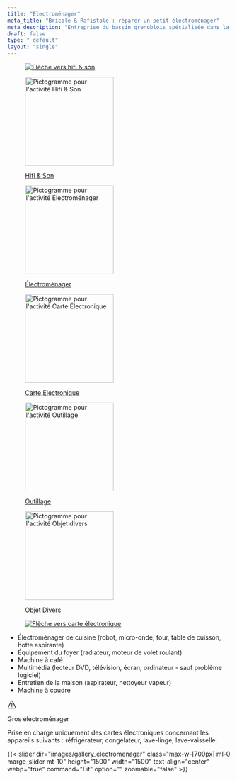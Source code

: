 ```yaml
---
title: "Électroménager"
meta_title: "Bricole & Rafistole : réparer un petit électroménager"
meta_description: "Entreprise du bassin grenoblois spécialisée dans la réparation de petits appareils électroménager."
draft: false
type: "_default"
layout: "single"
---
```


<div class="container_picto">
    <a href="../hifi_son" class="tertiaire">
        <figure>
            <image src="../../picto/fleche_gauche.svg" alt="Flèche vers hifi & son" class="pictos">
        </figure>
    </a>
    <a href="../hifi_son"  class="secondaire">
        <figure>
            <image src="../../picto/picto_hifi_son.svg" alt="Pictogramme pour l'activité Hifi & Son" width="200" height="200" class="pictos">
            <figcaption>
                <p class="legende">Hifi & Son</p>
            </figcaption>
        </figure>
    </a>
    <a href="../electromenager" class="">
        <figure>
            <image src="../../picto/picto_electromenager.svg" alt="Pictogramme pour l'activité Électroménager" width="200" height="200" class="pictos">
            <figcaption>
                <p class="legende principale secondaire">Électroménager</p>
            </figcaption>
        </figure>
    </a>
    <a href="../carte_electronique" class="secondaire">
        <figure>
            <image src="../../picto/picto_carte_electronique.svg" alt="Pictogramme pour l'activité Carte Électronique" width="200" height="200" class="pictos">
            <figcaption>
                <p class="legende">Carte Électronique</p>
            </figcaption>
        </figure>
    </a>
    <a href="../outillage" class="secondaire">
        <figure>
            <image src="../../picto/picto_outillage.svg" alt="Pictogramme pour l'activité Outillage" width="200" height="200" class="pictos">
            <figcaption>
                <p class="legende">Outillage</p>
            </figcaption>
        </figure>
    </a>
    <a href="../objet_divers" class="secondaire">
        <figure>
            <image src="../../picto/picto_objet_divers.svg" alt="Pictogramme pour l'activité Objet divers" width="200" height="200" class="pictos">
            <figcaption>
                <p class="legende">Objet Divers</p>
            </figcaption>
        </figure>
    </a>
    <a href="../carte_electronique" class="tertiaire">
        <figure>
            <image src="../../picto/fleche_droite.svg" alt="Flèche vers carte électronique" class="pictos">
        </figure>
    </a>
</div>

- Électroménager de cuisine (robot, micro-onde, four, table de cuisson, hotte aspirante)
- Équipement du foyer (radiateur, moteur de volet roulant)
- Machine à café
- Multimédia (lecteur DVD, télévision, écran, ordinateur - sauf problème logiciel)
- Entretien de la maison (aspirateur, nettoyeur vapeur)
- Machine à coudre


<div class="notice info mt-10 mb-10">
  <div class="notice-head">
    <svg
        width="20"
        height="20"
        viewBox="0 0 18 20"
        fill="none"
        xmlns="http://www.w3.org/2000/svg">
        <path
          d="M9.16109 0.993016C9.97971 1.03952 10.6611 1.42989 11.0721 2.22339L17.7981 15.8014C18.4502 17.1739 17.4403 19.0208 15.7832 19.0474H2.23859C0.730337 19.0234 -0.507163 17.3108 0.231587 15.7864L7.08321 2.20877C7.21146 1.96502 7.26996 1.89452 7.38059 1.76664C7.82534 1.25102 8.31171 0.975016 9.16109 0.993016ZM9.05046 2.49189C8.79284 2.50464 8.55696 2.64902 8.42834 2.87327C6.06134 7.36539 3.77946 11.9036 1.56546 16.4734C1.36071 16.9328 1.71209 17.5223 2.22621 17.547C6.74871 17.6201 11.2731 17.6201 15.7956 17.547C16.2925 17.523 16.666 16.953 16.459 16.4783C14.2866 11.9093 12.0471 7.37102 9.72171 2.87814C9.58446 2.63402 9.38309 2.48739 9.05046 2.49189Z"
          fill="currentColor" />
        <path
          d="M9.61323 13.2153H8.35773L8.21973 7.04688H9.75723L9.61323 13.2153ZM8.17773 15.1015C8.17773 14.8731 8.25161 14.6841 8.39973 14.5338C8.54823 14.3838 8.75036 14.3084 9.00648 14.3084C9.26298 14.3084 9.46511 14.3838 9.61323 14.5338C9.76136 14.6841 9.83561 14.8731 9.83561 15.1015C9.83561 15.3216 9.76323 15.5057 9.61923 15.6539C9.47486 15.802 9.27086 15.8762 9.00648 15.8762C8.74211 15.8762 8.53811 15.802 8.39373 15.6539C8.24973 15.5057 8.17773 15.3216 8.17773 15.1015Z"
          fill="currentColor" />
      </svg>
    <p>Gros électroménager</p>
  </div>
  <div class="notice-body"><p>Prise en charge uniquement des cartes électroniques concernant les appareils suivants : réfrigérateur, congélateur, lave-linge, lave-vaisselle.</p></div>
</div>

{{< slider dir="images/gallery_electromenager" class="max-w-[700px] ml-0 marge_slider mt-10" height="1500" width="1500" text-align="center" webp="true" command="Fit" option="" zoomable="false" >}}

